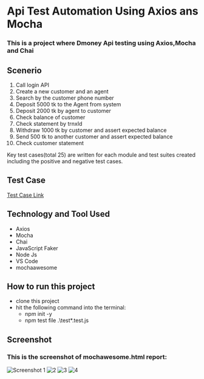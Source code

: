 # Api Test Automation Using Axios ans Mocha

### This is a project where Dmoney Api testing using Axios,Mocha and Chai

## Scenerio
1. Call login API
2. Create  a new customer and an agent
3. Search by the customer phone number
4. Deposit 5000 tk to the Agent from system
5. Deposit 2000 tk by agent to customer 
6. Check balance of customer
7. Check statement by trnxId 
8. Withdraw 1000 tk by customer and assert expected balance
9. Send 500 tk to another customer and assert expected balance
10. Check customer statement

Key test cases(total 25) are written for each module and test suites created including the positive and negative test cases.

## Test Case
[Test Case Link](https://docs.google.com/spreadsheets/d/1EMdWM5_S-nI3XZZL87Cku1VxDCOR0T58/edit?usp=share_link&ouid=100119845117710925220&rtpof=true&sd=true)

## Technology and Tool Used
- Axios
- Mocha
- Chai
- JavaScript Faker
- Node Js
- VS Code 
- mochaawesome

## How to run this project
- clone this project
- hit the following command into the terminal:
  - npm init -y
  - npm test file .\test\*.test.js
  
  
## Screenshot  
### This is the screenshot of mochawesome.html report:


![Screenshot 1](https://user-images.githubusercontent.com/28690228/229625117-a3725792-4c43-4265-906e-35967875262e.png)
![2](https://user-images.githubusercontent.com/28690228/229625137-6135e1ca-1796-4afc-ba87-de7c29b07e6c.png)
![3](https://user-images.githubusercontent.com/28690228/229625177-6988d681-91c5-48db-bf21-914b14b345d1.png)
![4](https://user-images.githubusercontent.com/28690228/229625195-933888ef-6d8c-44ff-a3bd-e4a60937070e.png)





